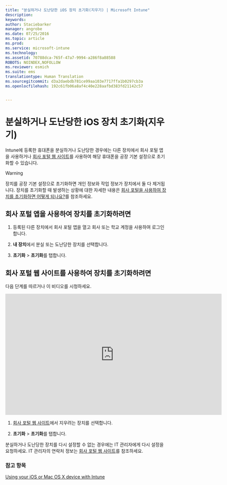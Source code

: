 ```yaml
---
title: "분실하거나 도난당한 iOS 장치 초기화(지우기) | Microsoft Intune"
description: 
keywords: 
author: Staciebarker
manager: angrobe
ms.date: 07/25/2016
ms.topic: article
ms.prod: 
ms.service: microsoft-intune
ms.technology: 
ms.assetid: 70788dca-765f-47a7-9994-a286f8a88588
ROBOTS: NOINDEX,NOFOLLOW
ms.reviewer: esmich
ms.suite: ems
translationtype: Human Translation
ms.sourcegitcommit: d3a2daebdb781ce99aa103e7717ffa1b0297cb3a
ms.openlocfilehash: 192c61fb06a8af4c40e228aafbd383fd21142c57


---
```



# 분실하거나 도난당한 iOS 장치 초기화(지우기)

Intune에 등록한 휴대폰을 분실하거나 도난당한 경우에는 다른 장치에서 회사 포털 앱을 사용하거나 [회사 포털 웹 사이트](http://portal.manage.microsoft.com)를 사용하여 해당 휴대폰을 공장 기본 설정으로 초기화할 수 있습니다.

> [!WARNING]
> 장치를 공장 기본 설정으로 초기화하면 개인 정보와 작업 정보가 장치에서 둘 다 제거됩니다. 장치를 초기화할 때 발생하는 상황에 대한 자세한 내용은 [회사 포털을 사용하여 장치를 초기화하면 어떻게 되나요?](what-happens-if-you-reset-your-device-using-the-company-portal-ios.md)를 참조하세요.

## 회사 포털 앱을 사용하여 장치를 초기화하려면

1.  등록된 다른 장치에서 회사 포털 앱을 열고 회사 또는 학교 계정을 사용하여 로그인합니다.

2.  **내 장치**에서 분실 또는 도난당한 장치를 선택합니다.

3.  **초기화** &gt; **초기화**를 탭합니다.

## 회사 포털 웹 사이트를 사용하여 장치를 초기화하려면

다음 단계를 따르거나 이 비디오를 시청하세요.

<iframe width="675" height="379" src="https://www.youtube.com/embed/3rrXe8XmtgU" frameborder="0" allowfullscreen></iframe>

1.  [회사 포털 웹 사이트](http://portal.manage.microsoft.com)에서 지우려는 장치를 선택합니다.

2.  **초기화** &gt; **초기화**를 탭합니다.

분실하거나 도난당한 장치를 다시 설정할 수 없는 경우에는 IT 관리자에게 다시 설정을 요청하세요. IT 관리자의 연락처 정보는 [회사 포털 웹 사이트](http://portal.manage.microsoft.com)를 참조하세요.

### 참고 항목
[Using your iOS or Mac OS X device with Intune](using-your-ios-or-mac-os-x-device-with-intune.md)



<!--HONumber=Aug16_HO4-->


